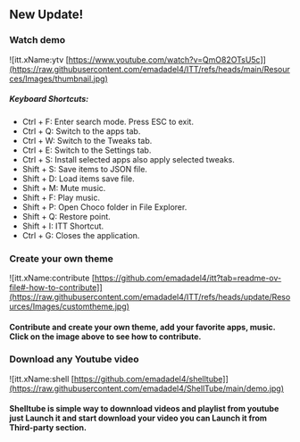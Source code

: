 ## New Update!

### Watch demo

![itt.xName:ytv [https://www.youtube.com/watch?v=QmO82OTsU5c]](https://raw.githubusercontent.com/emadadel4/ITT/refs/heads/main/Resources/Images/thumbnail.jpg)

##### Keyboard Shortcuts:

- Ctrl + F: Enter search mode. Press ESC to exit.
- Ctrl + Q: Switch to the apps tab.
- Ctrl + W: Switch to the Tweaks tab.
- Ctrl + E: Switch to the Settings tab.
- Ctrl + S: Install selected apps also apply selected tweaks.
- Shift + S: Save items to JSON file.
- Shift + D: Load items save file.
- Shift + M: Mute music.
- Shift + F: Play music.
- Shift + P: Open Choco folder in File Explorer.
- Shift + Q: Restore point.
- Shift + I: ITT Shortcut.
- Ctrl + G: Closes the application.

### Create your own theme

![itt.xName:contribute [https://github.com/emadadel4/itt?tab=readme-ov-file#-how-to-contribute]](https://raw.githubusercontent.com/emadadel4/ITT/refs/heads/update/Resources/Images/customtheme.jpg)

#### Contribute and create your own theme, add your favorite apps, music. Click on the image above to see how to contribute.

### Download any Youtube video

![itt.xName:shell [https://github.com/emadadel4/shelltube]](https://raw.githubusercontent.com/emadadel4/ShellTube/main/demo.jpg)

#### Shelltube is simple way to downnload videos and playlist from youtube just Launch it and start download your video you can Launch it from Third-party section.

